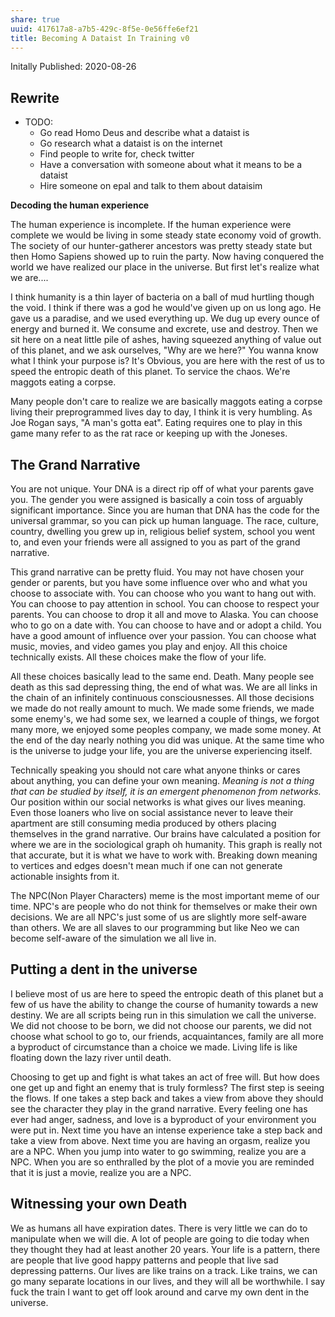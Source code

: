 ```yaml
---
share: true
uuid: 417617a8-a7b5-429c-8f5e-0e56ffe6ef21
title: Becoming A Dataist In Training v0
---
```

Initally Published: 2020-08-26
## Rewrite

* TODO:
  * Go read Homo Deus and describe what a dataist is
  * Go research what a dataist is on the internet
  * Find people to write for, check twitter
  * Have a conversation with someone about what it means to be a dataist
  * Hire someone on epal and talk to them about dataisim

<!-- 
# Becoming a Dataist in Training

Who starts out a document with the statement, The Human Experience is Incomplete. Now that is the most fucking loaded statement I could probably come up with. How does one define the human experience?

What am I trying to communicate with this post?

I read the title, “Becoming a dataist in training”. What is a dataist, what do dataists do that requires training.

What kind of assumption of saying if the human experience were complete we would be living in some steady state economy void of growth. The human experience is to go beyond where no one has gone before. I have clearly incorrectly labelled the human experience. I need to define the human experience and dataisim.

-->


**Decoding the human experience**

The human experience is incomplete. If the human experience were complete we would be living in some steady state economy void of growth. The society of our hunter-gatherer ancestors was pretty steady state but then Homo Sapiens showed up to ruin the party. Now having conquered the world we have realized our place in the universe. But first let's realize what we are....

<!--

What the fuck does saying the human experience is incomplete even mean?

Saying we should live in a steady state economy void of growth is fucking retarded, that is like saying we should go back to being animals and give up everything that made us human.

Did Homo Sapians really show up and ruin the party.... or get the party started to begin with. We just need to make sure to we can leave the lights on. Modernisim was pretty whack.

-->
I think humanity is a thin layer of bacteria on a ball of mud hurtling though the void. I think if there was a god he would've given up on us long ago. He gave us a paradise, and we used everything up. We dug up every ounce of energy and burned it. We consume and excrete, use and destroy. Then we sit here on a neat little pile of ashes, having squeezed anything of value out of this planet, and we ask ourselves, "Why are we here?" You wanna know what I think your purpose is? It's Obvious, you are here with the rest of us to speed the entropic death of this planet. To service the chaos. We're maggots eating a corpse.

<!--

This need much better context, going from describing a steady state economy to talking about humanity being a layer of bacteria is pretty scatter brained.

This description of humanity has nothing honorable, when honor is a large component of what makes us human.

And that description of maggots eating a corpse can be replaced with parasite trying to reach symbiosis.

Then in [wiki.media.list.Westworld](/03515a8a-a40a-48fd-9304-1565acfd1ce2) season 4 William gives the speech about cockroaches.

-->

Many people don't care to realize we are basically maggots eating a corpse living their preprogrammed lives day to day, I think it is very humbling. As Joe Rogan says, "A man's gotta eat". Eating requires one to play in this game many refer to as the rat race or keeping up with the Joneses.

<!--

What does it really mean to live a pre programed life? Is that so bad, I always described myself as a guy who wants to live in [wiki.media.list.brave new world](/undefined). I have explicitly describing how I want to live as a happy slave then go about criticizing the world I actually live in. WTF hypocrisy much.

We also have no choice but to play the game. Life itself, is as Deloris in [wiki.media.list.Westworld](/03515a8a-a40a-48fd-9304-1565acfd1ce2) alludes to, a Game. A game with an evolving set of rules.

And if I am going to say A man's gotta eat then I should be mentioning what I really mean [wiki.concepts.list.maslow's hierarchy of needs](/undefined). I may think it is [wiki.concepts.list.Cringe](/eb9539fa-c2c5-49c5-8b1d-3f91d891b59a) to talk about the same concepts we covered in highschool but I shouldn't.

The fact I view what was taught in school as something I should now dive deep into is something I should think through.

The fact I used to sing, "School is a place of death and torture", it pretty scary to think about.
-->

## The Grand Narrative

You are not unique. Your DNA is a direct rip off of what your parents gave you. The gender you were assigned is basically a coin toss of arguably significant importance. Since you are human that DNA has the code for the universal grammar, so you can pick up human language. The race, culture, country, dwelling you grew up in, religious belief system, school you went to, and even your friends were all assigned to you as part of the grand narrative.

<!--
This does not give humanity any credit. People do make decisions with what they do with their bodies. We choose to suffer, many of us do.

Also what is the point mocking people for their lack of free will when they obviously have some.

Well some people do not have a measurable amount of free will.

Alright explain yourself.....

Many people are back ground noise. Their teachers will not remember their name. Their test scores and work performance disappears within the statistics.

Okay let me get this strait, as you like to say people are infinitely compressible. Now there may be something to that idea but people are still counted towards the bottom line. People cost resources, they fulfill a purpose even if it is to waste heat to prop up the egos of delusional people. 

Why thanks you just brought up another dimension to this conversation. People exist as wasted heat, that is the speeding up the entropic death of the universe we heard about earlier. That also means that some people actually hold a purpose to the resentment of most other people.
-->

This grand narrative can be pretty fluid. You may not have chosen your gender or parents, but you have some influence over who and what you choose to associate with. You can choose who you want to hang out with. You can choose to pay attention in school. You can choose to respect your parents. You can choose to drop it all and move to Alaska. You can choose who to go on a date with. You can choose to have and or adopt a child. You have a good amount of influence over your passion. You can choose what music, movies, and video games you play and enjoy. All this choice technically exists. All these choices make the flow of your life.

<!--
Alright I should read everything before commenting.
-->

All these choices basically lead to the same end. Death. Many people see death as this sad depressing thing, the end of what was. We are all links in the chain of an infinitely continuous consciousnesses. All those decisions we made do not really amount to much. We made some friends, we made some enemy's, we had some sex, we learned a couple of things, we forgot many more, we enjoyed some peoples company, we made some money. At the end of the day nearly nothing you did was unique. At the same time who is the universe to judge your life, you are the universe experiencing itself.

<!-- 
Something positive this deep down inside. No, get to the point within the first paragraph dipshit.
-->

Technically speaking you should not care what anyone thinks or cares about anything, you can define your own meaning. *Meaning is not a thing that can be studied by itself, it is an emergent phenomenon from networks.* Our position within our social networks is what gives our lives meaning. Even those loaners who live on social assistance never to leave their apartment are still consuming media produced by others placing themselves in the grand narrative. Our brains have calculated a position for where we are in the sociological graph oh humanity. This graph is really not that accurate, but it is what we have to work with. Breaking down meaning to vertices and edges doesn't mean much if one can not generate actionable insights from it.

<!--
We have to consume energy in order to think and experience. If you don't want to think you must be dying.

-->

The NPC(Non Player Characters) meme is the most important meme of our time. NPC's are people who do not think for themselves or make their own decisions. We are all NPC's just some of us are slightly more self-aware than others. We are all slaves to our programming but like Neo we can become self-aware of the simulation we all live in.

<!--
We already talked about people who do not think earlier in this stream of consciousness. Coming back to it again shows a lack of planning.

Switching to talking about NPC's all of a sudden. Why what is the context. This writing did not even have an outline and functions more like a stream of consciousness.
-->

## Putting a dent in the universe


I believe most of us are here to speed the entropic death of this planet but a few of us have the ability to change the course of humanity towards a new destiny. We are all scripts being run in this simulation we call the universe. We did not choose to be born, we did not choose our parents, we did not choose what school to go to, our friends, acquaintances, family are all more a byproduct of circumstance than a choice we made. Living life is like floating down the lazy river until death.

<!--

Living life is like floating down a lazy river until death. I am repeating what I wrote earlier in this stream of consciousness.

-->

Choosing to get up and fight is what takes an act of free will. But how does one get up and fight an enemy that is truly formless? The first step is seeing the flows. If one takes a step back and takes a view from above they should see the character they play in the grand narrative. Every feeling one has ever had anger, sadness, and love is a byproduct of your environment you were put in. Next time you have an intense experience take a step back and take a view from above. Next time you are having an orgasm, realize you are a NPC. When you jump into water to go swimming, realize you are a NPC. When you are so enthralled by the plot of a movie you are reminded that it is just a movie, realize you are a NPC.

<!--

What am I trying to communicate when I call the reader a NPC. This post is retarded and embarrassing.

Next time you are having an orgasm, realize you are a NPC.

This does not make sense.
Next time you are having an orgasm, realize that very act might make you a NPC.


-->

## Witnessing your own Death

We as humans all have expiration dates. There is very little we can do to manipulate when we will die. A lot of people are going to die today when they thought they had at least another 20 years. Your life is a pattern, there are people that live good happy patterns and people that live sad depressing patterns. Our lives are like trains on a track. Like trains, we can go many separate locations in our lives, and they will all be worthwhile. I say fuck the train I want to get off look around and carve my own dent in the universe.

<!--

We talked about death earlier in this stream of consciousness.

Fuck the train, I say. Well where are you supposed to go. You can't just walk out on your marriage and children. You can just quit your job but where does that get you. You can go to another country or city but then what? You can go on some dating app and try to date someone but to what end.

People need something to live for.

-->